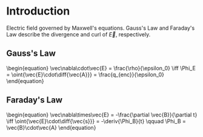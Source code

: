# Introduction

Electric field governed by Maxwell's equations. Gauss's Law and Faraday's Law describe the divergence and curl of $\vec{E}$, respectively.

## Gauss's Law

\begin{equation}
\vec\nabla\cdot\vec{E} = \frac{\rho}{\epsilon_0} \iff \Phi_E = \oint{\vec{E}\cdot\diff{\vec{A}}} = \frac{q_{enc}}{\epsilon_0}
\end{equation}

## Faraday's Law

\begin{equation}
\vec\nabla\times\vec{E} = -\frac{\partial \vec{B}}{\partial t} \iff \oint{\vec{E}\cdot\diff{\vec{s}}} = -\deriv{\Phi_B}{t} \qquad \Phi_B = \vec{B}\cdot\vec{A}
\end{equation}

